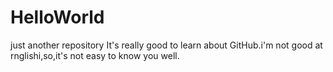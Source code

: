 # HelloWorld
just another repository
It's really good to learn about GitHub.i'm not good at rnglishi,so,it's not easy to know you well.
